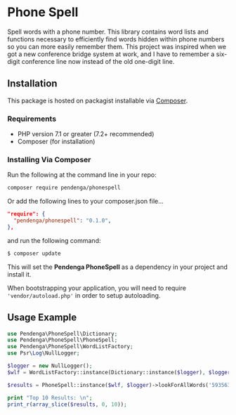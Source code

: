# Phone Spell

Spell words with a phone number. This library contains word lists and functions necessary to efficiently find 
words hidden within phone numbers so you can more easily remember them. This project was inspired when we got 
a new conference bridge system at work, and I have to remember a six-digit conference line now instead of the 
old one-digit line. 

## Installation

This package is hosted on packagist installable via [Composer][link-composer].

### Requirements

- PHP version 7.1 or greater (7.2+ recommended)
- Composer (for installation)

### Installing Via Composer

Run the following at the command line in your repo: 
```bash
composer require pendenga/phonespell
```

Or add the following lines to your composer.json file...

```json
"require": {
  "pendenga/phonespell": "0.1.0",
},
```

and run the following command:

```bash
$ composer update
```

This will set the **Pendenga PhoneSpell** as a dependency in your project and install it.

When bootstrapping your application, you will need to require `'vendor/autoload.php'` in order to setup autoloading.

## Usage Example

```php
use Pendenga\PhoneSpell\Dictionary;
use Pendenga\PhoneSpell\PhoneSpell;
use Pendenga\PhoneSpell\WordListFactory;
use Psr\Log\NullLogger;

$logger = new NullLogger();
$wlf = WordListFactory::instance(Dictionary::instance($logger), $logger);

$results = PhoneSpell::instance($wlf, $logger)->lookForAllWords('593563');

print "Top 10 Results: \n";
print_r(array_slice($results, 0, 10));
```

[link-composer]: https://getcomposer.org/
